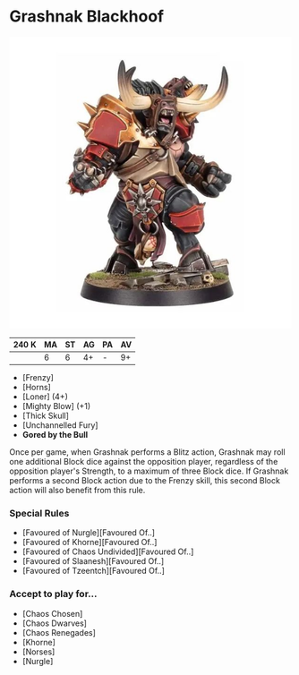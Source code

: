 # Grashnak Blackhoof

![](../media/starplayers/GrashnakBlackhoof.jpg)

| 240 K  | MA | ST | AG | PA | AV |
| --- | --- | --- | --- | --- | --- |
| | 6 | 6 | 4+ | - | 9+ |

* [Frenzy]
* [Horns]
* [Loner] (4+)
* [Mighty Blow] (+1)
* [Thick Skull]
* [Unchannelled Fury]
* **Gored by the Bull**

Once per game, when Grashnak performs a Blitz action, Grashnak may roll one additional Block dice against the opposition player, regardless of the opposition player's Strength, to a maximum of three Block dice. If Grashnak performs a second Block action due to the Frenzy skill, this second Block action will also benefit from this rule.

### Special Rules
* [Favoured of Nurgle][Favoured Of..]
* [Favoured of Khorne][Favoured Of..]
* [Favoured of Chaos Undivided][Favoured Of..]
* [Favoured of Slaanesh][Favoured Of..]
* [Favoured of Tzeentch][Favoured Of..]

### Accept to play for...
* [Chaos Chosen]
* [Chaos Dwarves]
* [Chaos Renegades]
* [Khorne]
* [Norses]
* [Nurgle]
